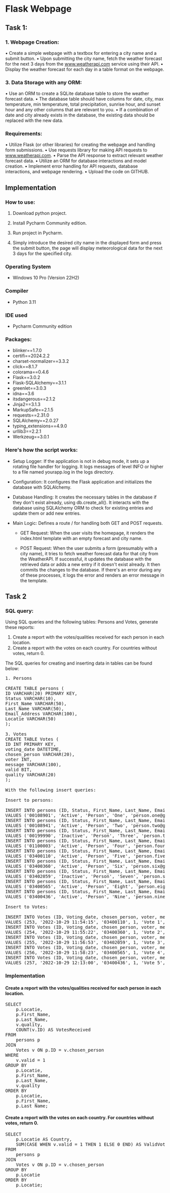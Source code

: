 # Flask Webpage

## Task 1:

### 1. Webpage Creation:
• Create a simple webpage with a textbox for entering a city name and a submit button.
• Upon submitting the city name, fetch the weather forecast for the next 3 days from the
www.weatherapi.com service using their API.
• Display the weather forecast for each day in a table format on the webpage.

### 3. Data Storage with any ORM:
• Use an ORM to create a SQLite database table to store the weather forecast data.
• The database table should have columns for date, city, max temperature, min temperature, total
precipitation, sunrise hour, and sunset hour and any other columns that are relevant to you.
• If a combination of date and city already exists in the database, the existing data should be replaced with
the new data.

### Requirements:
• Utilize Flask (or other libraries) for creating the webpage and handling form submissions.
• Use requests library for making API requests to www.weatherapi.com.
• Parse the API response to extract relevant weather forecast data.
• Utilize an ORM for database interactions and model creation.
• Implement error handling for API requests, database interactions, and webpage rendering.
• Upload the code on GITHUB.

## Implementation

### How to use:

1. Download python project.

2. Install Pycharm Community edition.

3. Run project in Pycharm.

4. Simply introduce the desired city name in the displayed form and press the submit button, the page will display meteorological data for the next 3 days for the specified city.

### Operating System

- Windows 10 Pro (Version 22H2)

### Compiler

- Python 3.11

### IDE used

- Pycharm Community edition

### Packages:

- blinker==1.7.0
- certifi==2024.2.2
- charset-normalizer==3.3.2
- click==8.1.7
- colorama==0.4.6
- Flask==3.0.2
- Flask-SQLAlchemy==3.1.1
- greenlet==3.0.3
- idna==3.6
- itsdangerous==2.1.2
- Jinja2==3.1.3
- MarkupSafe==2.1.5
- requests==2.31.0
- SQLAlchemy==2.0.27
- typing_extensions==4.9.0
- urllib3==2.2.1
- Werkzeug==3.0.1

### Here's how the script works:

- Setup Logger: If the application is not in debug mode, it sets up a rotating file handler for logging. It logs messages of level INFO or higher to a file named yourapp.log in the logs directory.

- Configuration: It configures the Flask application and initializes the database with SQLAlchemy.

- Database Handling: It creates the necessary tables in the database if they don't exist already, using db.create_all(). It interacts with the database using SQLAlchemy ORM to check for existing entries and update them or add new entries.

- Main Logic: Defines a route / for handling both GET and POST requests.

  - GET Request: When the user visits the homepage, it renders the index.html template with an empty forecast and city name.

  - POST Request: When the user submits a form (presumably with a city name), it tries to fetch weather forecast data for that city from the WeatherAPI. If successful, it updates the database with the retrieved data or adds a new entry if it doesn't exist already. It then commits the changes to the database. If there's an error during any of these processes, it logs the error and renders an error message in the template.

## Task 2

### SQL query:

Using SQL queries and the following tables: Persons and Votes, generate these reports:
1. Create a report with the votes/qualities received for each person in each location.
2. Create a report with the votes on each country. For countries without votes, return 0.

The SQL queries for creating and inserting data in tables can be found below:

<pre>
1. Persons
   
CREATE TABLE persons (
ID VARCHAR(20) PRIMARY KEY,
Status VARCHAR(10),
First_Name VARCHAR(50),
Last_Name VARCHAR(50),
Email_Address VARCHAR(100),
Locatie VARCHAR(50)
);

3. Votes
CREATE TABLE Votes (
ID INT PRIMARY KEY,
voting_date DATETIME,
chosen_person VARCHAR(20),
voter INT,
message VARCHAR(100),
valid BIT,
quality VARCHAR(20)
);

With the following insert queries:

Insert to persons:

INSERT INTO persons (ID, Status, First_Name, Last_Name, Email_Address, Locatie)
VALUES ('00108901', 'Active', 'Person', 'One', 'person.one@gfk.com', 'Germany');
INSERT INTO persons (ID, Status, First_Name, Last_Name, Email_Address, Locatie)
VALUES ('00108941', 'Active', 'Person', 'Two', 'person.two@gfk.com', 'France');
INSERT INTO persons (ID, Status, First_Name, Last_Name, Email_Address, Locatie)
VALUES ('00199990', 'Inactive', 'Person', 'Three', 'person.three@gfk.com', 'Brazil');
INSERT INTO persons (ID, Status, First_Name, Last_Name, Email_Address, Locatie)
VALUES ('01100003', 'Active', 'Person', 'Four', 'person.four@gfk.com', 'Hong Kong');
INSERT INTO persons (ID, Status, First_Name, Last_Name, Email_Address, Locatie)
VALUES ('03400110', 'Active', 'Person', 'Five', 'person.five@gfk.com', 'Germany');
INSERT INTO persons (ID, Status, First_Name, Last_Name, Email_Address, Locatie)
VALUES ('03400360', 'Active', 'Person', 'Six', 'person.six@gfk.com', 'France');
INSERT INTO persons (ID, Status, First_Name, Last_Name, Email_Address, Locatie)
VALUES ('03402059', 'Inactive', 'Person', 'Seven', 'person.seven@gfk.com', 'Brazil');
INSERT INTO persons (ID, Status, First_Name, Last_Name, Email_Address, Locatie)
VALUES ('03400565', 'Active', 'Person', 'Eight', 'person.eight@gfk.com', 'Hong Kong');
INSERT INTO persons (ID, Status, First_Name, Last_Name, Email_Address, Locatie)
VALUES ('03400436', 'Active', 'Person', 'Nine', 'person.nine@gfk.com', 'Hong Kong');

Insert to Votes:

INSERT INTO Votes (ID, Voting_date, chosen_person, voter, message, valid, quality)
VALUES (253, '2022-10-29 11:54:15', '03400110', 1, 'Vote 1', 1, 'entrepreneur');
INSERT INTO Votes (ID, Voting_date, chosen_person, voter, message, valid, quality)
VALUES (254, '2022-10-29 11:55:22', '03400360', 1, 'Vote 2', 0, 'entrepreneur');
INSERT INTO Votes (ID, Voting_date, chosen_person, voter, message, valid, quality)
VALUES (255, '2022-10-29 11:56:53', '03402059', 1, 'Vote 3', 1, 'partner');
INSERT INTO Votes (ID, Voting_date, chosen_person, voter, message, valid, quality)
VALUES (256, '2022-10-29 11:58:23', '03400565', 1, 'Vote 4', 1, 'developer');
INSERT INTO Votes (ID, Voting_date, chosen_person, voter, message, valid, quality)
VALUES (257, '2022-10-29 12:13:00', '03400436', 1, 'Vote 5', 1, 'developer');
</pre>

### Implementation

#### Create a report with the votes/qualities received for each person in each location.
<pre>
SELECT
    p.Locatie,
    p.First_Name,
    p.Last_Name,
    v.quality,
    COUNT(v.ID) AS VotesReceived
FROM
    persons p
JOIN
    Votes v ON p.ID = v.chosen_person
WHERE
    v.valid = 1
GROUP BY
    p.Locatie,
    p.First_Name,
    p.Last_Name,
    v.quality
ORDER BY
    p.Locatie,
    p.First_Name,
    p.Last_Name;
</pre>

#### Create a report with the votes on each country. For countries without votes, return 0.
<pre>
SELECT
    p.Locatie AS Country,
    SUM(CASE WHEN v.valid = 1 THEN 1 ELSE 0 END) AS ValidVotes
FROM
    persons p
JOIN
    Votes v ON p.ID = v.chosen_person
GROUP BY
    p.Locatie
ORDER BY
    p.Locatie;  
</pre>


